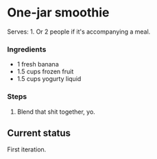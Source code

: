# One-jar smoothie

Serves: 1. Or 2 people if it's accompanying a meal.

### Ingredients

* 1 fresh banana
* 1.5 cups frozen fruit
* 1.5 cups yogurty liquid

### Steps

1. Blend that shit together, yo.

## Current status

First iteration.
